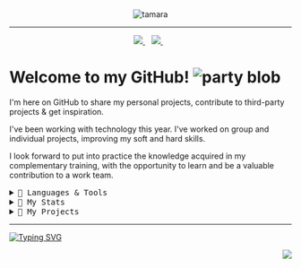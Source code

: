 

<div align="center" display="grid">

<img align="center"  src= "https://res.cloudinary.com/dfbxjt69z/image/upload/v1665578284/The_Bonfire_Diaries_Video_q08e4u.gif" alt= "tamara"/>
</div>

----
<p align='center'>
<a href="https://www.linkedin.com/in/tamara-frazzetta/">
    <img src="https://img.shields.io/badge/linkedin-%230077B5.svg?&style=flat&logo=linkedin&logoColor=white" />
  </a>&nbsp;&nbsp;
   
  <a href="https://twitter.com/TamaraaDev">
    <img src="https://img.shields.io/badge/twitter-%231DA1F2.svg?&style=flat&logo=twitter&logoColor=white" />        
  </a>&nbsp;&nbsp;
</p>

# Welcome to my GitHub! <img width="30" src="https://emojis.slackmojis.com/emojis/images/1593555389/9579/blob_excited.gif?1593555389" alt="party blob" />

<p>I'm here on GitHub to share my personal projects, contribute to third-party projects & get inspiration. 

I've been working with technology this year. I've worked on group and individual projects, improving my soft and hard skills.


</p>

I look forward to put into practice the knowledge acquired in my complementary training, with the opportunity to learn and be a valuable contribution to a work team.








<details>
    <summary><samp> 💛 Languages & Tools</samp> </summary>
     <p align="left"> 
    <a href="https://www.w3.org/html/" target="_blank"> <img src="https://raw.githubusercontent.com/devicons/devicon/master/icons/html5/html5-original-wordmark.svg" alt="html5" width="40" height="40"/> </a> 
    <a href="https://www.w3schools.com/css/" target="_blank"> <img src="https://raw.githubusercontent.com/devicons/devicon/master/icons/css3/css3-original-wordmark.svg" alt="css3" width="40" height="40"/> </a> 
    <a href="https://developer.mozilla.org/en-US/docs/Web/JavaScript" target="_blank"> <img src="https://raw.githubusercontent.com/devicons/devicon/master/icons/javascript/javascript-original.svg" alt="javascript" width="40" height="40"/> </a> 
    <a href="https://expressjs.com" target="_blank"> <img src="https://raw.githubusercontent.com/devicons/devicon/master/icons/express/express-original-wordmark.svg" alt="express" width="40" height="40"/> </a> 
    <a href="https://firebase.google.com/" target="_blank"> <img src="https://www.vectorlogo.zone/logos/firebase/firebase-icon.svg" alt="firebase" width="40" height="40"/> </a> 
    <a href="https://git-scm.com/" target="_blank"> <img src="https://www.vectorlogo.zone/logos/git-scm/git-scm-icon.svg" alt="git" width="40" height="40"/> </a> 
    <a href="https://nodejs.org" target="_blank"> <img src="https://raw.githubusercontent.com/devicons/devicon/master/icons/nodejs/nodejs-original-wordmark.svg" alt="nodejs" width="40" height="40"/> </a> 
    <a href="https://www.postgresql.org" target="_blank"> <img src="https://raw.githubusercontent.com/devicons/devicon/master/icons/postgresql/postgresql-original-wordmark.svg" alt="postgresql" width="40" height="40"/> </a> 
    <a href="https://postman.com" target="_blank"> <img src="https://www.vectorlogo.zone/logos/getpostman/getpostman-icon.svg" alt="postman" width="40" height="40"/> </a> 
    <a href="https://reactjs.org/" target="_blank"> <img src="https://raw.githubusercontent.com/devicons/devicon/master/icons/react/react-original-wordmark.svg" alt="react" width="40" height="40"/> </a> 
    <a href="https://reactnative.dev/" target="_blank"> <img src="https://reactnative.dev/img/header_logo.svg" alt="reactnative" width="40" height="40"/> </a> 
    <a href="https://redux.js.org" target="_blank"> <img src="https://raw.githubusercontent.com/devicons/devicon/master/icons/redux/redux-original.svg" alt="redux" width="40" height="40"/> </a> 
    <a href="https://tailwindcss.com/" target="_blank"> <img src="https://www.vectorlogo.zone/logos/tailwindcss/tailwindcss-icon.svg" alt="tailwind" width="40" height="40"/> </a> 
    <a href="https://www.typescriptlang.org/" target="_blank" rel="noreferrer"> <img src="https://raw.githubusercontent.com/devicons/devicon/master/icons/typescript/typescript-original.svg" alt="typescript" width="40" height="40"/> </a>
    </p>
</details>


<details>
    <summary> <samp>💛 My Stats</samp></summary>
        <p>
            <br>
            <!-- Activity Widget -->
            <img alt="Tamara Antonella's GitHub Stats"
                    src="https://github-readme-stats.vercel.app/api/top-langs/?username=tamaraantonella&layout=compact&theme=slateorange" />
            <br>
        </p>
        <a href = "https://www.codewars.com/users/tamaraantonella"><img src="https://www.codewars.com/users/tamaraantonella/badges/small"></a>
        
</details>



<details>
    <summary> <samp>💛 My Projects</samp></summary>
        <p>
         <br>
        FOODY APP - IP @SoyHenry Bootcamp - <a href="https://foody-app-indol.vercel.app/">Link to Website</a>
       </p> 
        <p>  
            <!-- Projects -->
            <a href="https://github.com/tamaraantonella/PI-food-tamara">
            <img alt="Tamara Antonella's GitHub PROJECT"
                    src="https://github-readme-stats.vercel.app/api/pin/?username=tamaraantonella&repo=PI-food-tamara&theme=apprentice" />
            </a>
            <br>
        </p>
        <p>
         <br>
        MASCOTAPP - FP @SoyHenry Bootcamp - <a href="https://mascotapps.vercel.app/">Link to Website</a>  
       </p> 
        <p>  
            <!-- Projects -->
            <a href="https://github.com/laureanomarenco/mascotapps-front">
            <img alt="Tamara Antonella's GitHub PROJECT"
                    src="https://github-readme-stats.vercel.app/api/pin/?username=laureanomarenco&repo=mascotapps-front&theme=apprentice" />  
            </a>
            <br>
        </p>
        <p>  
            <!-- Projects -->
            <a href="https://github.com/laureanomarenco/mascotapps-back">
            <img alt="Tamara Antonella's GitHub PROJECT"
                    src="https://github-readme-stats.vercel.app/api/pin/?username=laureanomarenco&repo=mascotapps-back&theme=apprentice" />
            </a>
            <br>
        </p>
        
       
        
</details>

-------


<div >
    <a href="https://git.io/typing-svg"><img src="https://readme-typing-svg.demolab.com?font=Fira+Code&pause=1000&color=F7C63D&width=435&lines=Thanks+for+your+visit+!" alt="Typing SVG" /></a>
</div>

<div align="right">

![](https://komarev.com/ghpvc/?username=tamaraantonella&color=ff69b4)

</div>

